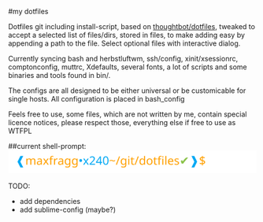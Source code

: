 #my dotfiles

Dotfiles git including install-script, based on [thoughtbot/dotfiles](https://github.com/thoughtbot/dotfiles), tweaked to accept a selected list of files/dirs, stored in files, to make adding easy by appending a path to the file.
Select optional files with interactive dialog.

Currently syncing bash and herbstluftwm, ssh/config, xinit/xsessionrc, comptonconfig, muttrc, Xdefaults, several fonts, a lot of scripts and some binaries and tools found in bin/. 

The configs are all designed to be either universal or be customicable for single hosts. All configuration is placed in bash_config

Feels free to use, some files, which are not written by me, contain special licence notices, please respect those, everything else if free to use as WTFPL

##current shell-prompt:
<a><img src="https://raw.githubusercontent.com/maxfragg/dotfiles/master/prompt.svg"/></a>

TODO:
* add dependencies
* add sublime-config (maybe?)
